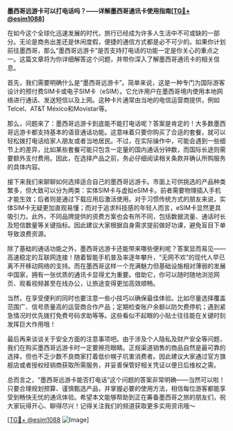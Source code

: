 **墨西哥远游卡可以打电话吗？——详解墨西哥通讯卡使用指南[[TG💪+ @esim1088](https://t.me/s/esim1088)]**

在如今这个全球化迅速发展的时代，旅行已经成为许多人生活中不可或缺的一部分。无论是商务出差还是休闲度假，便捷的通信方式都是必不可少的。如果你计划前往墨西哥，那么“墨西哥远游卡”是否支持打电话的功能一定是你关心的重点之一。这篇文章将为你详细解答这个问题，并带你深入了解墨西哥通讯卡的相关信息。

首先，我们需要明确什么是“墨西哥远游卡”。简单来说，这是一种专门为国际游客设计的预付费SIM卡或电子SIM卡（eSIM）。它允许用户在墨西哥境内使用本地网络进行通话、发送短信以及上网。这种卡片通常由当地的电信运营商提供，例如Telcel、AT&T México和Movistar等。

那么，问题来了：墨西哥远游卡到底能不能打电话呢？答案是肯定的！大多数墨西哥远游卡都支持基本的语音通话功能。这意味着只要你购买了合适的套餐，就可以轻松拨打电话给家人朋友或者当地居民。不过，在实际操作中，可能会遇到一些细节上的差异，比如某些套餐可能只包含一定量的国内通话分钟数，而国际长途则需要额外支付费用。因此，在选择产品之前，务必仔细阅读相关条款并确认所购服务的具体内容。

接下来我们来聊聊如何选择适合自己的墨西哥远游卡。市面上可供挑选的产品种类繁多，但大致可以分为两类：实体SIM卡与虚拟eSIM卡。前者需要物理插入手机才能生效；后者则是通过下载应用后激活使用。对于习惯传统方式的朋友来说，实体SIM卡无疑更加直观易懂；而对于追求科技感的年轻人而言，eSIM卡显然更具吸引力。此外，不同品牌提供的资费方案也会有所不同，包括数据流量、通话时长及短信数量等关键指标。因此建议大家根据自身需求提前做好功课，避免盲目下单导致浪费资源。

除了基础的通话功能之外，墨西哥远游卡还能带来哪些便利呢？答案显而易见——高速稳定的互联网连接！随着智能手机普及率逐年攀升，“无网不欢”的现代人早已离不开移动网络的支持。而在墨西哥这样一个充满魅力但基础设施相对薄弱的发展中国家，拥有一张优质的通讯卡显得尤为重要。借助它，你可以随时随地浏览网页、观看视频甚至在线办公，让旅途变得更加高效顺畅。

当然，在享受便利的同时也要注意一些小技巧以确保最佳体验。比如尽量选择覆盖范围广、信号质量高的运营商合作产品；定期检查账户余额以防欠费停机；遇到紧急情况时优先拨打免费号码求助等等。这些看似不起眼的小贴士往往能在关键时刻发挥巨大作用哦！

最后再来谈谈关于安全方面的注意事项吧。由于涉及个人隐私及财产安全等问题，我们在购买墨西哥远游卡时一定要擦亮眼睛。正规渠道销售的商品自然是最可靠的选择，但也不乏少数不良商家打着低价幌子坑害消费者。因此建议大家通过官方旗舰店或者授权经销商获取所需服务，并妥善保管好相关凭证以便日后维权之需。

总而言之，“墨西哥远游卡能否打电话”这个问题的答案非常明确——当然可以啦！只要合理规划预算、谨慎甄选产品，并掌握必要的使用方法，相信每位游客都能享受到畅快无忧的通讯体验。希望本文能够帮助到正在筹备墨西哥之旅的朋友们，祝大家玩得开心、聊得尽兴！记得关注我们的频道获取更多实用资讯哦～

[[TG💪+ @esim1088](https://t.me/s/esim1088) ![Image](https://i.postimg.cc/4NQfJmqS/Snipaste-2025-05-13-00-14-12.png)]